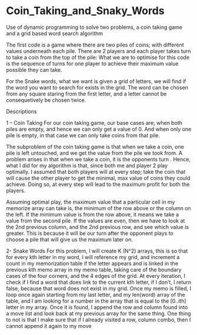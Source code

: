 # Coin_Taking_and_Snaky_Words
Use of dynamic programming to solve two problems, a coin taking game and a grid based word search algorithm

The first code is a game where there are two piles of coins; with different values underneath each pile.
There are 2 players and each player takes turn to take a coin from the top of the pile:
What we are to optimise for this code is the sequence of turns for one player to achieve their maximum value possible
they can take.

For the Snake words, what we want is given a grid of letters, we will find if the word you want to search for exists in the
grid. The word can be chosen from any square staring from the first letter, and a letter cannot be consequetively be 
chosen twice.


Descriptions

1 – Coin Taking
For our coin taking game, our base cases are; when both piles are empty, and hence we can only get a value of 0. And when only one pile is empty, in that case we can only take coins from that pile.

The subproblem of the coin taking game is that when we take a coin, one pile is left untouched, and we get the value from the pile we took from. 
 A problem arises in that when we take a coin, it is the opponents turn . Hence, what I did for my algorithm is that, since both me and player 2 play optimally. I assumed that both players will at every step; take the coin that will cause the other player to get the minimal, max value of coins they could achieve. Doing so, at every step will lead to the maximum profit for both the players.

Assuming optimal play, the maximum value that a particular cell in my memorize array can take is, the minimum of the row above or the column on the left. If the minimum value  is from the row above, it means we take a value from the second pile. If the values are even, then we have to look at the 2nd previous column, and the 2nd previous row, and see which value is greater. 
This is because it will be our turn after the opponent plays to choose a pile that will give us the maximum later on.


2- Snake Words
For this problem, I will create K (N^2) arrays, this is so that for every kth  letter in my word, I will reference my grid, and increment a count in my memorization table if the letter appears and is linked in the previous kth memo array in my  memo table, taking care of the boundary cases of the four corners, and the 4 edges of the grid. 
At every iteration, I check if I find a word that does link to the current kth letter, if I don’t, I return false, because that word does not exist in my grid.
Once my memo is filled, I loop once again starting from my last letter, and my len(word) array of the table, and I am looking for a number in the array that is equal to the [0..ith] letter in my array. Once it is found, I append the row and column found into a  move list and look back at my previous array for the same thing.
One thing to not is that I make sure that if I already visited a row, column combo, then I cannot append it again to my move 
